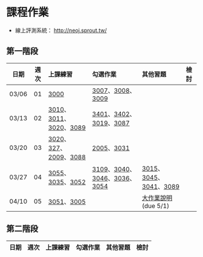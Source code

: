 # 課程作業

* 線上評測系統： http://neoj.sprout.tw/

## 第一階段

| 日期  | 週次 | 上課練習| 勾選作業| 其他習題| 檢討|
| :---: | :--: | :---- | :---- | :----- | :-- |
| 03/06 | 01   | [3000](https://neoj.sprout.tw/problem/3000) | [3007](https://neoj.sprout.tw/problem/3007)、[3008](https://neoj.sprout.tw/problem/3008)、[3009](https://neoj.sprout.tw/problem/3009) | | |
| 03/13 | 02   | [3010](https://neoj.sprout.tw/problem/3010)、[3011](https://neoj.sprout.tw/problem/3011)、[3020](https://neoj.sprout.tw/problem/3020/)、[3089](https://neoj.sprout.tw/problem/3089/) | [3401](https://neoj.sprout.tw/problem/3401)、[3402](https://neoj.sprout.tw/problem/3402)、[3019](https://neoj.sprout.tw/problem/3019)、[3087](https://neoj.sprout.tw/problem/3087) | | |
| 03/20 | 03   | [3020](https://neoj.sprout.tw/problem/3020)、[327](https://neoj.sprout.tw/problem/327)、[2009](https://neoj.sprout.tw/problem/2009)、[3088](https://neoj.sprout.tw/problem/3088) | [2005](https://neoj.sprout.tw/problem/2005)、[3031](https://neoj.sprout.tw/problem/3031) | | |
| 03/27 | 04   | [3055](https://neoj.sprout.tw/problem/3055)、[3035](https://neoj.sprout.tw/problem/3035)、[3052](https://neoj.sprout.tw/problem/3052) | [3109](https://neoj.sprout.tw/problem/3109)、[3040](https://neoj.sprout.tw/problem/3040)、[3046](https://neoj.sprout.tw/problem/3046)、[3036](https://neoj.sprout.tw/problem/3036)、[3054](https://neoj.sprout.tw/problem/3054) | [3015](https://neoj.sprout.tw/problem/3015)、[3045](https://neoj.sprout.tw/problem/3045)、[3041](https://neoj.sprout.tw/problem/3041)、[3089](https://neoj.sprout.tw/problem/3089) | |
| 04/10 | 05  | [3051](https://neoj.sprout.tw/problem/3051)、[3005](https://neoj.sprout.tw/problem/3005) | | [大作業說明](https://hackmd.io/@t510599/HktkEgCGq) (due 5/1) | |
## 第二階段

| 日期  | 週次 | 上課練習| 勾選作業| 其他習題| 檢討|
| :---: | :--: | :---- | :----- | :----- | :----- |
